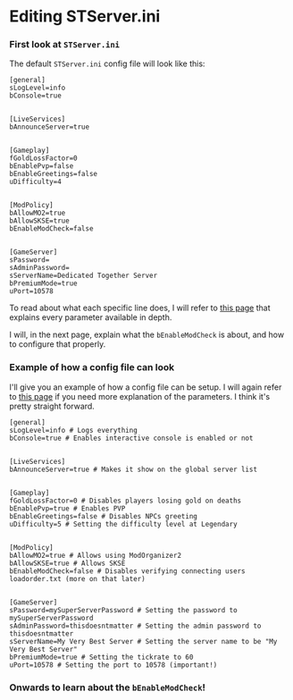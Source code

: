 # Editing STServer.ini

### First look at `STServer.ini`

The default `STServer.ini` config file will look like this:

```
[general]
sLogLevel=info
bConsole=true


[LiveServices]
bAnnounceServer=true


[Gameplay]
fGoldLossFactor=0
bEnablePvp=false
bEnableGreetings=false
uDifficulty=4


[ModPolicy]
bAllowMO2=true
bAllowSKSE=true
bEnableModCheck=false


[GameServer]
sPassword=
sAdminPassword=
sServerName=Dedicated Together Server
bPremiumMode=true
uPort=10578
```

To read about what each specific line does, I will refer to [this page](../server-configuration.md) that explains every parameter available in depth.

I will, in the next page, explain what the `bEnableModCheck` is about, and how to configure that properly.

### Example of how a config file can look

I'll give you an example of how a config file can be setup. I will again refer to [this page](../server-configuration.md) if you need more explanation of the parameters. I think it's pretty straight forward.

```
[general]
sLogLevel=info # Logs everything
bConsole=true # Enables interactive console is enabled or not


[LiveServices]
bAnnounceServer=true # Makes it show on the global server list


[Gameplay]
fGoldLossFactor=0 # Disables players losing gold on deaths
bEnablePvp=true # Enables PVP
bEnableGreetings=false # Disables NPCs greeting
uDifficulty=5 # Setting the difficulty level at Legendary


[ModPolicy]
bAllowMO2=true # Allows using ModOrganizer2
bAllowSKSE=true # Allows SKSE
bEnableModCheck=false # Disables verifying connecting users loadorder.txt (more on that later)


[GameServer]
sPassword=mySuperServerPassword # Setting the password to mySuperServerPassword
sAdminPassword=thisdoesntmatter # Setting the admin password to thisdoesntmatter
sServerName=My Very Best Server # Setting the server name to be "My Very Best Server"
bPremiumMode=true # Setting the tickrate to 60
uPort=10578 # Setting the port to 10578 (important!)
```

### Onwards to learn about the `bEnableModCheck`!
